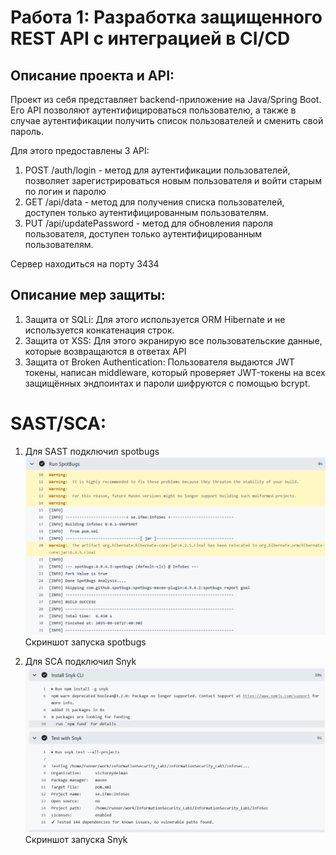 # Работа 1: Разработка защищенного REST API с интеграцией в CI/CD

## Описание проекта и API:

Проект из себя представляет backend-приложение на Java/Spring Boot.
Его API позволяют аутентифицироваться пользователю, а также в случае аутентификации получить список пользователей и сменить свой пароль.

Для этого предоставлены 3 API:
1) POST /auth/login - метод для аутентификации пользователей, позволяет зарегистрироваться новым пользователя и войти старым по логин и паролю
2) GET /api/data - метод для получения списка пользователей, доступен только аутентифицированным пользователям.
3) PUT /api/updatePassword - метод для обновления пароля пользователя, доступен только аутентифицированным пользователям.

Сервер находиться на порту 3434

## Описание мер защиты:

1) Защита от SQLi:
Для этого используется ORM Hibernate и не используется конкатенация строк.
2) Защита от XSS: Для этого экранирую все пользовательские данные, которые возвращаются в ответах API
3) Защита от Broken Authentication:
Пользователя выдаются JWT токены, написан middleware, который проверяет JWT-токены на всех защищённых эндпоинтах и пароли шифруются с помощью bcrypt.

# SAST/SCA:

1) Для SAST подключил spotbugs
![img_3.png](img_3.png)
Скриншот запуска spotbugs


2) Для SCA подключил Snyk
![img_2.png](img_2.png)
Скриншот запуска Snyk